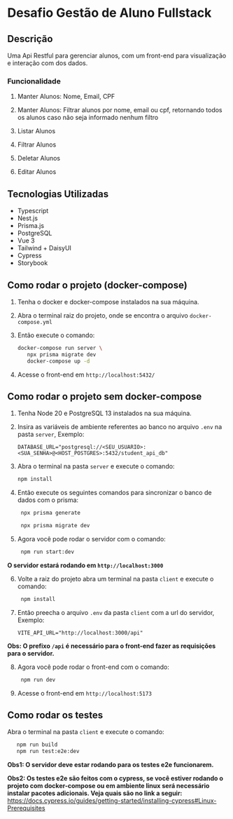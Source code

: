 # Desafio Gestão de Aluno Fullstack

## Descrição

Uma Api Restful para gerenciar alunos, com um front-end para visualização e interação com dos dados.

### Funcionalidade

1. Manter Alunos: Nome, Email, CPF

1. Manter Alunos: Filtrar alunos por nome, email ou cpf, retornando todos os alunos caso não seja informado nenhum filtro

1. Listar Alunos

1. Filtrar Alunos

1. Deletar Alunos

1. Editar Alunos

## Tecnologias Utilizadas

- Typescript
- Nest.js
- Prisma.js
- PostgreSQL
- Vue 3
- Tailwind + DaisyUI
- Cypress
- Storybook

## Como rodar o projeto (docker-compose)

1. Tenha o docker e docker-compose instalados na sua máquina.

2. Abra o terminal raiz do projeto, onde se encontra o arquivo `docker-compose.yml`

3. Então execute o comando:

   ```bash
   docker-compose run server \
      npx prisma migrate dev
      docker-compose up -d
   ```

4. Acesse o front-end em `http://localhost:5432/`

## Como rodar o projeto sem docker-compose

1. Tenha Node 20 e PostgreSQL 13 instalados na sua máquina.

2. Insira as variáveis de ambiente referentes ao banco no arquivo `.env` na pasta `server`, Exemplo:

   ```env
   DATABASE_URL="postgresql://<SEU_USUARIO>:<SUA_SENHA>@<HOST_POSTGRES>:5432/student_api_db"
   ```

3. Abra o terminal na pasta `server` e execute o comando:

   ```bash
   npm install
   ```

4. Então execute os seguintes comandos para sincronizar o banco de dados com o prisma:

   ```bash
    npx prisma generate

    npx prisma migrate dev
   ```

5. Agora você pode rodar o servidor com o comando:

   ```bash
    npm run start:dev
   ```

**O servidor estará rodando em `http://localhost:3000`**

6. Volte a raiz do projeto abra um terminal na pasta `client` e execute o comando:

   ```bash
    npm install
   ```

7. Então preecha o arquivo `.env` da pasta `client` com a url do servidor, Exemplo:

   ```env
   VITE_API_URL="http://localhost:3000/api"
   ```

**Obs: O prefixo `/api` é necessário para o front-end fazer as requisições para o servidor.**

8. Agora você pode rodar o front-end com o comando:

   ```bash
    npm run dev
   ```

9. Acesse o front-end em `http://localhost:5173`

## Como rodar os testes

Abra o terminal na pasta `client` e execute o comando:

```bash
   npm run build
   npm run test:e2e:dev
```

**Obs1: O servidor deve estar rodando para os testes e2e funcionarem.**

**Obs2: Os testes e2e são feitos com o cypress, se você estiver rodando o projeto com docker-compose ou em ambiente linux será necessário instalar pacotes adicionais. Veja quais são no link a seguir:** https://docs.cypress.io/guides/getting-started/installing-cypress#Linux-Prerequisites
